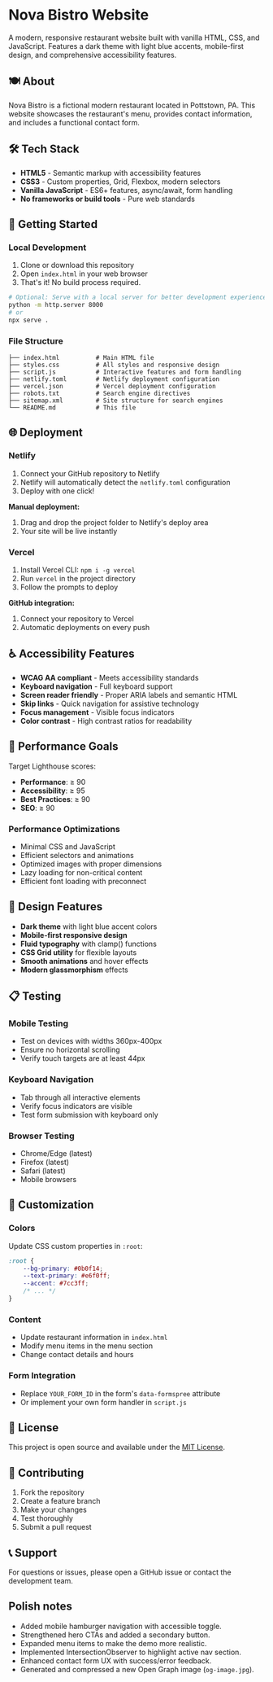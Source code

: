 # Nova Bistro Website

A modern, responsive restaurant website built with vanilla HTML, CSS, and JavaScript. Features a dark theme with light blue accents, mobile-first design, and comprehensive accessibility features.

## 🍽️ About

Nova Bistro is a fictional modern restaurant located in Pottstown, PA. This website showcases the restaurant's menu, provides contact information, and includes a functional contact form.

## 🛠️ Tech Stack

- **HTML5** - Semantic markup with accessibility features
- **CSS3** - Custom properties, Grid, Flexbox, modern selectors
- **Vanilla JavaScript** - ES6+ features, async/await, form handling
- **No frameworks or build tools** - Pure web standards

## 🚀 Getting Started

### Local Development

1. Clone or download this repository
2. Open `index.html` in your web browser
3. That's it! No build process required.

```bash
# Optional: Serve with a local server for better development experience
python -m http.server 8000
# or
npx serve .
```

### File Structure

```
├── index.html          # Main HTML file
├── styles.css          # All styles and responsive design
├── script.js           # Interactive features and form handling
├── netlify.toml        # Netlify deployment configuration
├── vercel.json         # Vercel deployment configuration
├── robots.txt          # Search engine directives
├── sitemap.xml         # Site structure for search engines
└── README.md           # This file
```

## 🌐 Deployment

### Netlify

1. Connect your GitHub repository to Netlify
2. Netlify will automatically detect the `netlify.toml` configuration
3. Deploy with one click!

**Manual deployment:**
1. Drag and drop the project folder to Netlify's deploy area
2. Your site will be live instantly

### Vercel

1. Install Vercel CLI: `npm i -g vercel`
2. Run `vercel` in the project directory
3. Follow the prompts to deploy

**GitHub integration:**
1. Connect your repository to Vercel
2. Automatic deployments on every push

## ♿ Accessibility Features

- **WCAG AA compliant** - Meets accessibility standards
- **Keyboard navigation** - Full keyboard support
- **Screen reader friendly** - Proper ARIA labels and semantic HTML
- **Skip links** - Quick navigation for assistive technology
- **Focus management** - Visible focus indicators
- **Color contrast** - High contrast ratios for readability

## 📱 Performance Goals

Target Lighthouse scores:
- **Performance**: ≥ 90
- **Accessibility**: ≥ 95
- **Best Practices**: ≥ 90
- **SEO**: ≥ 90

### Performance Optimizations

- Minimal CSS and JavaScript
- Efficient selectors and animations
- Optimized images with proper dimensions
- Lazy loading for non-critical content
- Efficient font loading with preconnect

## 🎨 Design Features

- **Dark theme** with light blue accent colors
- **Mobile-first responsive design**
- **Fluid typography** with clamp() functions
- **CSS Grid utility** for flexible layouts
- **Smooth animations** and hover effects
- **Modern glassmorphism** effects

## 📋 Testing

### Mobile Testing
- Test on devices with widths 360px-400px
- Ensure no horizontal scrolling
- Verify touch targets are at least 44px

### Keyboard Navigation
- Tab through all interactive elements
- Verify focus indicators are visible
- Test form submission with keyboard only

### Browser Testing
- Chrome/Edge (latest)
- Firefox (latest)
- Safari (latest)
- Mobile browsers

## 🔧 Customization

### Colors
Update CSS custom properties in `:root`:
```css
:root {
    --bg-primary: #0b0f14;
    --text-primary: #e6f0ff;
    --accent: #7cc3ff;
    /* ... */
}
```

### Content
- Update restaurant information in `index.html`
- Modify menu items in the menu section
- Change contact details and hours

### Form Integration
- Replace `YOUR_FORM_ID` in the form's `data-formspree` attribute
- Or implement your own form handler in `script.js`

## 📄 License

This project is open source and available under the [MIT License](LICENSE).

## 🤝 Contributing

1. Fork the repository
2. Create a feature branch
3. Make your changes
4. Test thoroughly
5. Submit a pull request

## 📞 Support

For questions or issues, please open a GitHub issue or contact the development team.


## Polish notes
- Added mobile hamburger navigation with accessible toggle.
- Strengthened hero CTAs and added a secondary button.
- Expanded menu items to make the demo more realistic.
- Implemented IntersectionObserver to highlight active nav section.
- Enhanced contact form UX with success/error feedback.
- Generated and compressed a new Open Graph image (`og-image.jpg`).

